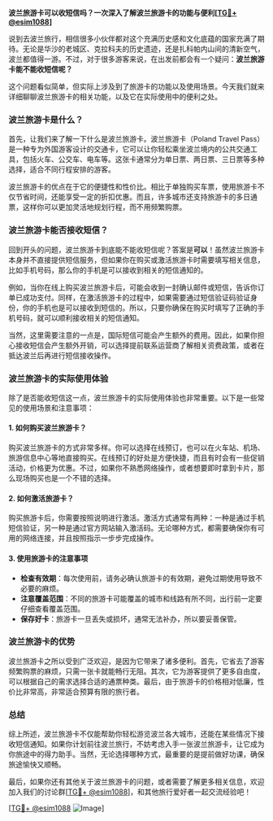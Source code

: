 **波兰旅游卡可以收短信吗？一次深入了解波兰旅游卡的功能与便利[[TG💪+ @esim1088](https://t.me/s/esim1088)]**

说到去波兰旅行，相信很多小伙伴都对这个充满历史感和文化底蕴的国家充满了期待。无论是华沙的老城区、克拉科夫的历史遗迹，还是扎科帕内山间的清新空气，波兰都值得一游。不过，对于很多游客来说，在出发前都会有一个疑问：**波兰旅游卡能不能收短信呢？**

这个问题看似简单，但实际上涉及到了旅游卡的功能以及使用场景。今天我们就来详细聊聊波兰旅游卡的相关功能，以及它在实际使用中的便利之处。

### 波兰旅游卡是什么？

首先，让我们来了解一下什么是波兰旅游卡。波兰旅游卡（Poland Travel Pass）是一种专为外国游客设计的交通卡，它可以让你轻松乘坐波兰境内的公共交通工具，包括火车、公交车、电车等。这张卡通常分为单日票、两日票、三日票等多种选择，适合不同行程安排的游客。

波兰旅游卡的优点在于它的便捷性和性价比。相比于单独购买车票，使用旅游卡不仅节省时间，还能享受一定的折扣优惠。而且，许多城市还支持旅游卡的多日通票，这样你可以更加灵活地规划行程，而不用频繁购票。

### 波兰旅游卡能否接收短信？

回到开头的问题，波兰旅游卡到底能不能收短信呢？答案是**可以**！虽然波兰旅游卡本身并不直接提供短信服务，但如果你在购买或激活旅游卡时需要填写相关信息，比如手机号码，那么你的手机是可以接收到相关的短信通知的。

例如，当你在线上购买波兰旅游卡后，可能会收到一封确认邮件或短信，告诉你订单已成功支付。同样，在激活旅游卡的过程中，如果需要通过短信验证码验证身份，你的手机也是可以接收到短信的。所以，只要你确保在购买时填写了正确的手机号码，就可以顺利接收相关的短信通知。

当然，这里需要注意的一点是，国际短信可能会产生额外的费用。因此，如果你担心接收短信会产生额外开销，可以选择提前联系运营商了解相关资费政策，或者在抵达波兰后再进行短信接收操作。

### 波兰旅游卡的实际使用体验

除了是否能收短信这一点，波兰旅游卡的实际使用体验也非常重要。以下是一些常见的使用场景和注意事项：

#### 1. 如何购买波兰旅游卡？
购买波兰旅游卡的方式非常多样。你可以选择在线预订，也可以在火车站、机场、旅游信息中心等地直接购买。在线预订的好处是方便快捷，而且有时会有一些促销活动，价格更为优惠。不过，如果你不熟悉网络操作，或者想要即时拿到卡片，那么现场购买也是一个不错的选择。

#### 2. 如何激活旅游卡？
购买旅游卡后，你需要按照说明进行激活。激活方式通常有两种：一种是通过手机短信验证，另一种是通过官方网站输入激活码。无论哪种方式，都需要确保你有可用的网络连接，并且按照指示一步步完成操作。

#### 3. 使用旅游卡的注意事项
- **检查有效期**：每次使用前，请务必确认旅游卡的有效期，避免过期使用导致不必要的麻烦。
- **注意覆盖范围**：不同的旅游卡可能覆盖的城市和线路有所不同，出行前一定要仔细查看覆盖范围。
- **保存好卡**：旅游卡一旦丢失或损坏，通常无法补办，所以要妥善保管。

### 波兰旅游卡的优势

波兰旅游卡之所以受到广泛欢迎，是因为它带来了诸多便利。首先，它省去了游客频繁购票的麻烦，只需一张卡就能畅行无阻。其次，它为游客提供了更多自由度，可以根据自己的需求选择合适的通票种类。最后，由于旅游卡的价格相对低廉，性价比非常高，非常适合预算有限的旅行者。

### 总结

综上所述，波兰旅游卡不仅能帮助你轻松游览波兰各大城市，还能在某些情况下接收短信通知。如果你计划前往波兰旅行，不妨考虑入手一张波兰旅游卡，让它成为你旅途中的得力助手。当然，无论选择哪种方式，最重要的是提前做好功课，确保旅途愉快又顺畅。

最后，如果你还有其他关于波兰旅游卡的问题，或者需要了解更多相关信息，欢迎加入我们的讨论群[[TG💪+ @esim1088](https://t.me/s/esim1088)]，和其他旅行爱好者一起交流经验吧！

[[TG💪+ @esim1088](https://t.me/s/esim1088) ![Image](https://i.postimg.cc/4NQfJmqS/Snipaste-2025-05-13-00-14-12.png)]